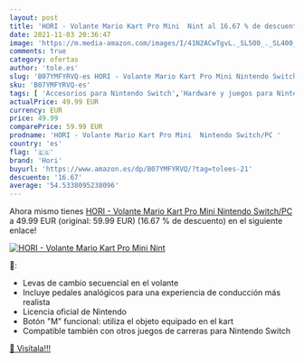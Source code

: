 ```yaml
---
layout: post
title: 'HORI - Volante Mario Kart Pro Mini  Nint al 16.67 % de descuento'
date: 2021-11-03 20:36:47
image: 'https://m.media-amazon.com/images/I/41N2ACwTgvL._SL500_._SL400_.jpg'
comments: true
category: ofertas
author: 'tole.es'
slug: 'B07YMFYRVQ-es HORI - Volante Mario Kart Pro Mini Nintendo Switch/PC'
sku: 'B07YMFYRVQ-es'
tags: [ 'Accesorios para Nintendo Switch','Hardware y juegos para Nintendo Switch','Videojuegos','hori','nintendo', ]
actualPrice: 49.99 EUR
currency: EUR
price: 49.99
comparePrice: 59.99 EUR
prodname: 'HORI - Volante Mario Kart Pro Mini  Nintendo Switch/PC '
country: 'es'
flag: '🇪🇸'
brand: 'Hori'
buyurl: 'https://www.amazon.es/dp/B07YMFYRVQ/?tag=tolees-21'
descuento: '16.67'
average: '54.5338095238096'
---
```


Ahora mismo tienes [HORI - Volante Mario Kart Pro Mini  Nintendo Switch/PC ](https://www.amazon.es/dp/B07YMFYRVQ/?tag=tolees-21) a 49.99 EUR (original: 59.99 EUR) (16.67 %  de descuento) en el siguiente enlace!

[![HORI - Volante Mario Kart Pro Mini  Nint](https://m.media-amazon.com/images/I/41N2ACwTgvL._SL500_._SL400_.jpg)](https://www.amazon.es/dp/B07YMFYRVQ/?tag=tolees-21)

🔎:

- Levas de cambio secuencial en el volante
- Incluye pedales analógicos para una experiencia de conducción más realista
- Licencia oficial de Nintendo
- Botón "M" funcional: utiliza el objeto equipado en el kart
- Compatible también con otros juegos de carreras para Nintendo Switch

[🛒 Visítala!!!](https://www.amazon.es/dp/B07YMFYRVQ/?tag=tolees-21)
